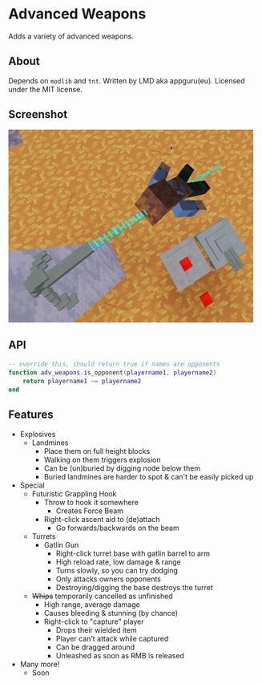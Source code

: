 # Advanced Weapons

Adds a variety of advanced weapons.

## About

Depends on `modlib` and `tnt`.
Written by LMD aka appguru(eu). Licensed under the MIT license.

## Screenshot

![Screenshot](screenshot.png)

## API

```lua
-- override this, should return true if names are opponents
function adv_weapons.is_opponent(playername1, playername2)
    return playername1 ~= playername2
end
```

## Features

* Explosives
  * Landmines
    * Place them on full height blocks
    * Walking on them triggers explosion
    * Can be (un)buried by digging node below them
    * Buried landmines are harder to spot & can't be easily picked up
* Special
  * Futuristic Grappling Hook
    * Throw to hook it somewhere
      * Creates Force Beam
    * Right-click ascent aid to (de)attach
      * Go forwards/backwards on the beam
  * Turrets
    * Gatlin Gun
      * Right-click turret base with gatlin barrel to arm
      * High reload rate, low damage & range
      * Turns slowly, so you can try dodging
      * Only attacks owners opponents
      * Destroying/digging the base destroys the turret
  * ~~Whips~~ temporarily cancelled as unfinished
    * High range, average damage
    * Causes bleeding & stunning (by chance)
    * Right-click to "capture" player
      * Drops their wielded item
      * Player can't attack while captured
      * Can be dragged around
      * Unleashed as soon as RMB is released
* Many more!
  * Soon
